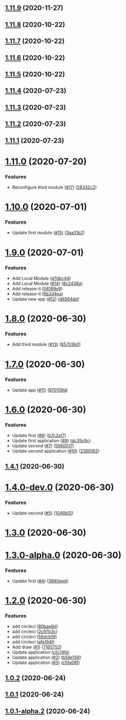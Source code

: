 ## [1.11.9](https://github.com/yevhenii-r/test_lerna/compare/v1.11.8...v1.11.9) (2020-11-27)

## [1.11.8](https://github.com/yevhenii-r/test_lerna/compare/v1.11.7...v1.11.8) (2020-10-22)

## [1.11.7](https://github.com/yevhenii-r/test_lerna/compare/v1.11.6...v1.11.7) (2020-10-22)

## [1.11.6](https://github.com/yevhenii-r/test_lerna/compare/v1.11.5...v1.11.6) (2020-10-22)

## [1.11.5](https://github.com/yevhenii-r/test_lerna/compare/v1.11.4...v1.11.5) (2020-10-22)

## [1.11.4](https://github.com/yevhenii-r/test_lerna/compare/v1.11.3...v1.11.4) (2020-07-23)

## [1.11.3](https://github.com/yevhenii-r/test_lerna/compare/v1.11.2...v1.11.3) (2020-07-23)

## [1.11.2](https://github.com/yevhenii-r/test_lerna/compare/v1.11.1...v1.11.2) (2020-07-23)



## [1.11.1](https://github.com/yevhenii-r/test_lerna/compare/v1.11.1...v1.11.2) (2020-07-23)



# [1.11.0](https://github.com/yevhenii-r/test_lerna/compare/v1.11.1...v1.11.2) (2020-07-20)


### Features

* Reconfigure third module ([#17](https://github.com/yevhenii-r/test_lerna/issues/17)) ([28332c2](https://github.com/yevhenii-r/test_lerna/commit/28332c2c81f12805857c917dfb792e8fa1dd93f7))



# [1.10.0](https://github.com/yevhenii-r/test_lerna/compare/v1.11.1...v1.11.2) (2020-07-01)


### Features

* Update first module ([#15](https://github.com/yevhenii-r/test_lerna/issues/15)) ([3aa31b2](https://github.com/yevhenii-r/test_lerna/commit/3aa31b28e7bada0206425e62fa59ff07b0bd0c21))



# [1.9.0](https://github.com/yevhenii-r/test_lerna/compare/v1.11.1...v1.11.2) (2020-07-01)


### Features

* Add Local Module ([d7dbc44](https://github.com/yevhenii-r/test_lerna/commit/d7dbc44dad16bd25be043ba89afec7e4f793cf62))
* Add Local Module ([#14](https://github.com/yevhenii-r/test_lerna/issues/14)) ([8c2438a](https://github.com/yevhenii-r/test_lerna/commit/8c2438ad8a9d0aed2ab6ce80635208ea96b0755a))
* Add release-it ([08189e9](https://github.com/yevhenii-r/test_lerna/commit/08189e96a3386bd99e470857d7f602455daa8326))
* Add release-it ([6b2d4ea](https://github.com/yevhenii-r/test_lerna/commit/6b2d4ea38dccea6876f545d953cac758cc53b1a0))
* Update new app ([#12](https://github.com/yevhenii-r/test_lerna/issues/12)) ([d8564dd](https://github.com/yevhenii-r/test_lerna/commit/d8564dd3ab1bb2433e18b783dc83116336ea6179))



# [1.8.0](https://github.com/yevhenii-r/test_lerna/compare/v1.11.1...v1.11.2) (2020-06-30)


### Features

* Add third module ([#13](https://github.com/yevhenii-r/test_lerna/issues/13)) ([85703b0](https://github.com/yevhenii-r/test_lerna/commit/85703b09d0b891161eef81349f533c69464d0b64))



# [1.7.0](https://github.com/yevhenii-r/test_lerna/compare/v1.11.1...v1.11.2) (2020-06-30)


### Features

* Update app ([#11](https://github.com/yevhenii-r/test_lerna/issues/11)) ([970109d](https://github.com/yevhenii-r/test_lerna/commit/970109d1e116eb1ca51d23a8cd17ef3a7813e28f))



# [1.6.0](https://github.com/yevhenii-r/test_lerna/compare/v1.11.1...v1.11.2) (2020-06-30)


### Features

* Update first ([#6](https://github.com/yevhenii-r/test_lerna/issues/6)) ([b7c2a17](https://github.com/yevhenii-r/test_lerna/commit/b7c2a1756d1490d2097e89aa58bae39099efd511))
* Update first application ([#9](https://github.com/yevhenii-r/test_lerna/issues/9)) ([dc35c9c](https://github.com/yevhenii-r/test_lerna/commit/dc35c9c835dc9889d58da210ac37defecaeb3858))
* Update second ([#7](https://github.com/yevhenii-r/test_lerna/issues/7)) ([5960017](https://github.com/yevhenii-r/test_lerna/commit/596001795d5e848ce3a7350fe598ea88b53621db))
* Update second application ([#10](https://github.com/yevhenii-r/test_lerna/issues/10)) ([2366162](https://github.com/yevhenii-r/test_lerna/commit/2366162c74735fe7fe6106cb0155170659de3a3d))



## [1.4.1](https://github.com/yevhenii-r/test_lerna/compare/v1.11.1...v1.11.2) (2020-06-30)



# [1.4.0-dev.0](https://github.com/yevhenii-r/test_lerna/compare/v1.11.1...v1.11.2) (2020-06-30)


### Features

* Update second ([#5](https://github.com/yevhenii-r/test_lerna/issues/5)) ([1046b12](https://github.com/yevhenii-r/test_lerna/commit/1046b1299d34afc9ece5d137cab5c0f806cc62b4))



# [1.3.0](https://github.com/yevhenii-r/test_lerna/compare/v1.11.1...v1.11.2) (2020-06-30)



# [1.3.0-alpha.0](https://github.com/yevhenii-r/test_lerna/compare/v1.11.1...v1.11.2) (2020-06-30)


### Features

* Update first ([#4](https://github.com/yevhenii-r/test_lerna/issues/4)) ([3880eed](https://github.com/yevhenii-r/test_lerna/commit/3880eed746b89a1a71957b79ae6c2948ba60d7c5))



# [1.2.0](https://github.com/yevhenii-r/test_lerna/compare/v1.11.1...v1.11.2) (2020-06-30)


### Features

* add circleci ([80bae8d](https://github.com/yevhenii-r/test_lerna/commit/80bae8d73769155ebfde8992facae60c382a941e))
* add circleci ([2c97b3c](https://github.com/yevhenii-r/test_lerna/commit/2c97b3c621d417493d8001288557b10c3f1c8881))
* add circleci ([59dcb19](https://github.com/yevhenii-r/test_lerna/commit/59dcb1901ff96b52815decb1a130f73ea6234217))
* add circleci ([afe194f](https://github.com/yevhenii-r/test_lerna/commit/afe194f089cefa34d5eb2537b07bd0d310429b88))
* Add draw ([#1](https://github.com/yevhenii-r/test_lerna/issues/1)) ([7165752](https://github.com/yevhenii-r/test_lerna/commit/7165752f98263f2c85306ea4a12fabe0df7b2e13))
* Update application ([cfc74fa](https://github.com/yevhenii-r/test_lerna/commit/cfc74fa8b2490eff54177660445f65be0632ac23))
* Update application ([#2](https://github.com/yevhenii-r/test_lerna/issues/2)) ([b59e158](https://github.com/yevhenii-r/test_lerna/commit/b59e158c20e67761352fa44b35f72d5c465b3252))
* Update application ([#3](https://github.com/yevhenii-r/test_lerna/issues/3)) ([c5fa08f](https://github.com/yevhenii-r/test_lerna/commit/c5fa08fc69c131b40f43e21e876d4c0c25fe75ae))



## [1.0.2](https://github.com/yevhenii-r/test_lerna/compare/v1.11.1...v1.11.2) (2020-06-24)



## [1.0.1](https://github.com/yevhenii-r/test_lerna/compare/v1.11.1...v1.11.2) (2020-06-24)



## [1.0.1-alpha.2](https://github.com/yevhenii-r/test_lerna/compare/v1.11.1...v1.11.2) (2020-06-24)

